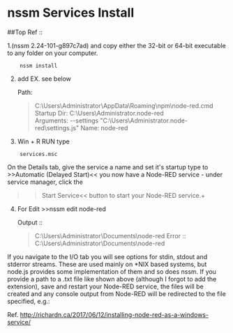 # nssm Services Install

##Top Ref ::

1.(nssm 2.24-101-g897c7ad)  and copy either the 32-bit or 64-bit executable to any folder on your computer.
```
    nssm install
```
2. add EX. see below

    Path: 
    > C:\Users\Administrator\AppData\Roaming\npm\node-red.cmd
    Startup Dir: 
    > C:\Users\Administrator\.node-red\
    Arguments: 
    > --settings "C:\Users\Administrator\.node-red\settings.js"
    Name: 
    > node-red

3. Win + R RUN type 
```
    services.msc 
```
On the Details tab, give the service a name and set it's startup type to >>Automatic (Delayed Start)<<
you now have a Node-RED service - under service manager, click the 
>>Start Service<< 
button to start your Node-RED service.+

4. For Edit >>nssm edit node-red

    Output :: 
    > C:\Users\Administrator\Documents\node-red
    Error :: 
    > C:\Users\Administrator\Documents\node-red

If you navigate to the I/O tab you will see options for stdin, stdout and stderror streams. These are used mainly on *NIX based systems, but node.js provides some implementation of them and so does nssm. 
If you provide a path to a .txt file like shown above (although I forgot to add the extension), save and restart your Node-RED service, 
the files will be created and any console output from Node-RED will be redirected to the file specified, e.g.:

Ref.
http://richardn.ca/2017/06/12/installing-node-red-as-a-windows-service/
